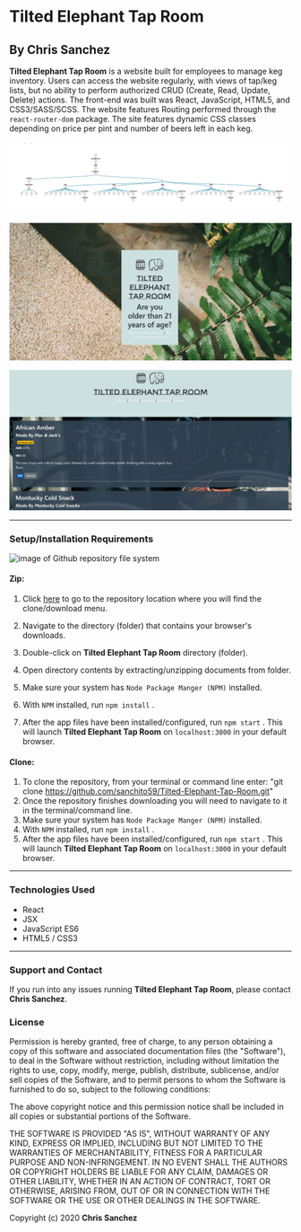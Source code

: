 # Tilted Elephant Tap Room

## By **Chris Sanchez**

**Tilted Elephant Tap Room** is a website built for employees to manage keg inventory. Users can access the website regularly, with views of tap/keg lists, but no ability to perform authorized CRUD (Create, Read, Update, Delete) actions. The front-end was built was React, JavaScript, HTML5, and CSS3/SASS/SCSS. The website features Routing performed through the `react-router-dom` package. The site features dynamic CSS classes depending on price per pint and number of beers left in each keg.

![component tree](public/componentTree.png)

![screenshot of age restricted landing page](public/ageRestriction.png)

![screenshot of tap list](public/tapList.png)

 - -  -

### Setup/Installation Requirements

![image of Github repository file system](https://i.imgur.com/UStodOA.jpg "read")

#### Zip:

1. Click [here](https://github.com/sanchito59/Tilted-Elephant-Tap-Room.git) to go to the repository location where you will find the clone/download menu.

 2. Navigate to the directory (folder) that contains your browser's downloads.
 3. Double-click on **Tilted Elephant Tap Room** directory (folder).
 4. Open directory contents by extracting/unzipping documents from folder.
 3. Make sure your system has `Node Package Manger (NPM)` installed.
 4. With `NPM` installed, run `npm install` .
 5. After the app files have been installed/configured, run `npm start` . This will launch **Tilted Elephant Tap Room** on `localhost:3000` in your default browser.

#### Clone:

 1. To clone the repository, from your terminal or command line enter: "git clone https://github.com/sanchito59/Tilted-Elephant-Tap-Room.git"
 2. Once the repository finishes downloading you will need to navigate to it in the terminal/command line.
 3. Make sure your system has `Node Package Manger (NPM)` installed.
 4. With `NPM` installed, run `npm install` .
 5. After the app files have been installed/configured, run `npm start` . This will launch **Tilted Elephant Tap Room** on `localhost:3000` in your default browser.

 - - -

<!-- ### Specifications: -->

<!-- |Behavior|Input|Output|
|---|---|---|
|(Read/GET)|User is on the homepage.|Homepage displays featured products and navigation to view all products.|
|(Create/POST) User adds a product to the catalogue of products.|'Vasiva HVAC Comp'|The corresponding pages now have the product added and so does the database. The user is shown a message to inform them of the successful creation.|
|(Read/GET)|User is on the product page.|Product page displays a list of all products. Included is the ability to create products.|
|(Update/PATCH) User changes the product.|'Fire System Alarms'|All pages reflect the changes and so does the database.|
|(Create/POST) User adds a review to the product.|Reviews contain information such as author, review text, and rating.|The product page now has the review added and so does the database. The user is shown a message to inform them of successfully changes.|
|(Update/PATCH) User changes the review's author.|'Michael Smith'|The product page now reflects the changes and so does the database. The user is shown a message to inform them of successful changes.|
|(Delete/DELETE) The user removes a review from a product.|Review for 'Fire System Alarms' is deleted.|The product page now reflects the changes and so does the database. The user is shown a message to inform them of successful changes.|
|(Delete/DELETE) The user deletes a product.|'Fire System Alarms'|The database and all corresponding pages no longer have the product.| -->

 <!-- - - - -->

### Technologies Used

 - React
 - JSX
 - JavaScript ES6
 - HTML5 / CSS3

 - - -

### Support and Contact

If you run into any issues running **Tilted Elephant Tap Room**, please contact **Chris Sanchez**.

### License

Permission is hereby granted, free of charge, to any person obtaining a copy of this software and associated documentation files (the "Software"), to deal in the Software without restriction, including without limitation the rights to use, copy, modify, merge, publish, distribute, sublicense, and/or sell copies of the Software, and to permit persons to whom the Software is furnished to do so, subject to the following conditions:

The above copyright notice and this permission notice shall be included in all copies or substantial portions of the Software.

THE SOFTWARE IS PROVIDED "AS IS", WITHOUT WARRANTY OF ANY KIND, EXPRESS OR IMPLIED, INCLUDING BUT NOT LIMITED TO THE WARRANTIES OF MERCHANTABILITY, FITNESS FOR A PARTICULAR PURPOSE AND NON-INFRINGEMENT. IN NO EVENT SHALL THE AUTHORS OR COPYRIGHT HOLDERS BE LIABLE FOR ANY CLAIM, DAMAGES OR OTHER LIABILITY, WHETHER IN AN ACTION OF CONTRACT, TORT OR OTHERWISE, ARISING FROM, OUT OF OR IN CONNECTION WITH THE SOFTWARE OR THE USE OR OTHER DEALINGS IN THE SOFTWARE.

Copyright (c) 2020 **Chris Sanchez**

